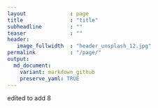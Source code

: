 ```yaml
---
layout              : page
title               : "title"
subheadline         : ""
teaser              : ""
header:
   image_fullwidth  : "header_unsplash_12.jpg"
permalink           : "/page/" 
output:
  md_document:
    variant: markdown_github
    preserve_yaml: TRUE
---
```


edited to add 8

<script>
  var now = new Date();
  var datetime = now.toLocaleString();

  document.write(datetime);
</script>




